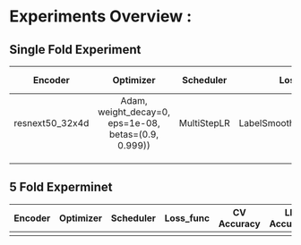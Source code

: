 # Experiments Overview :

## Single Fold Experiment

|  Encoder | Optimizer | Scheduler | Loss_func |Mix-Method | Wandb     | OOF Accuracy| Notebook     |
|:--------:|:---------:|:---------:|:---------:|:---------:|:---------:|:-----------:|:------------:|
|resnext50_32x4d| Adam, weight_decay=0, eps=1e-08, betas=(0.9, 0.999)) | MultiStepLR | LabelSmoothingCrossEntropy| SnapMix |[link](https://wandb.ai/ayushman/kaggle-leaf-disease-v2/runs/3t4oxo19)| ... |resnext50-32x4d-snapmix.ipynb|
|	|	|	|	|	|	|	|	|
|	|	|	|	|	|	|	|	|
|	|	|	|	|	|	|	|	|



## 5 Fold Experminet
|  Encoder | Optimizer | Scheduler | Loss_func | CV Accuracy | LB Accuracy| TTA  | LB  |
|:--------:|:---------:|:---------:|:---------:|:-----------:|:----------:|:----:|:---:|
|	       |	       |	       |	       |	         |	          |	     |     |
